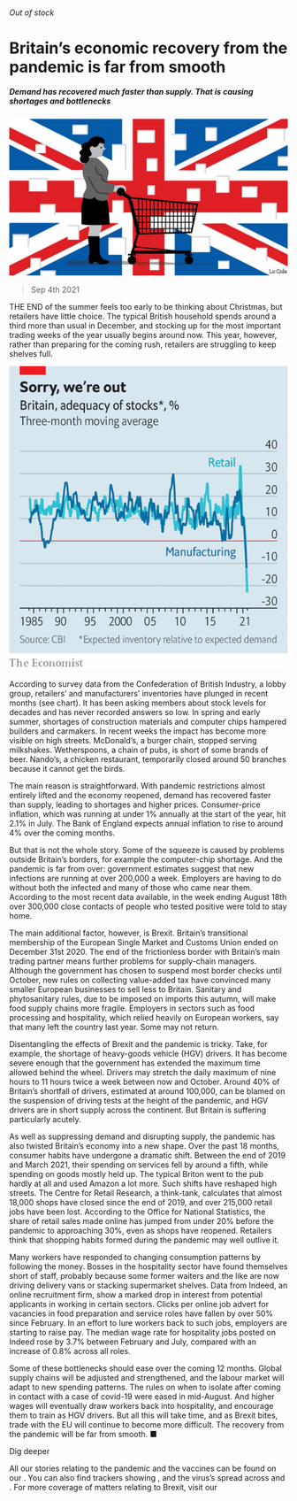 ###### Out of stock

# Britain’s economic recovery from the pandemic is far from smooth 

##### Demand has recovered much faster than supply. That is causing shortages and bottlenecks 

![image](images/20210904_BRD001_0.jpg) 

> Sep 4th 2021 

THE END of the summer feels too early to be thinking about Christmas, but retailers have little choice. The typical British household spends around a third more than usual in December, and stocking up for the most important trading weeks of the year usually begins around now. This year, however, rather than preparing for the coming rush, retailers are struggling to keep shelves full.

![image](images/20210904_BRC111.png) 


According to survey data from the Confederation of British Industry, a lobby group, retailers’ and manufacturers’ inventories have plunged in recent months (see chart). It has been asking members about stock levels for decades and has never recorded answers so low. In spring and early summer, shortages of construction materials and computer chips hampered builders and carmakers. In recent weeks the impact has become more visible on high streets. McDonald’s, a burger chain, stopped serving milkshakes. Wetherspoons, a chain of pubs, is short of some brands of beer. Nando’s, a chicken restaurant, temporarily closed around 50 branches because it cannot get the birds.

The main reason is straightforward. With pandemic restrictions almost entirely lifted and the economy reopened, demand has recovered faster than supply, leading to shortages and higher prices. Consumer-price inflation, which was running at under 1% annually at the start of the year, hit 2.1% in July. The Bank of England expects annual inflation to rise to around 4% over the coming months.

But that is not the whole story. Some of the squeeze is caused by problems outside Britain’s borders, for example the computer-chip shortage. And the pandemic is far from over: government estimates suggest that new infections are running at over 200,000 a week. Employers are having to do without both the infected and many of those who came near them. According to the most recent data available, in the week ending August 18th over 300,000 close contacts of people who tested positive were told to stay home.


The main additional factor, however, is Brexit. Britain’s transitional membership of the European Single Market and Customs Union ended on December 31st 2020. The end of the frictionless border with Britain’s main trading partner means further problems for supply-chain managers. Although the government has chosen to suspend most border checks until October, new rules on collecting value-added tax have convinced many smaller European businesses to sell less to Britain. Sanitary and phytosanitary rules, due to be imposed on imports this autumn, will make food supply chains more fragile. Employers in sectors such as food processing and hospitality, which relied heavily on European workers, say that many left the country last year. Some may not return.

Disentangling the effects of Brexit and the pandemic is tricky. Take, for example, the shortage of heavy-goods vehicle (HGV) drivers. It has become severe enough that the government has extended the maximum time allowed behind the wheel. Drivers may stretch the daily maximum of nine hours to 11 hours twice a week between now and October. Around 40% of Britain’s shortfall of drivers, estimated at around 100,000, can be blamed on the suspension of driving tests at the height of the pandemic, and HGV drivers are in short supply across the continent. But Britain is suffering particularly acutely.

As well as suppressing demand and disrupting supply, the pandemic has also twisted Britain’s economy into a new shape. Over the past 18 months, consumer habits have undergone a dramatic shift. Between the end of 2019 and March 2021, their spending on services fell by around a fifth, while spending on goods mostly held up. The typical Briton went to the pub hardly at all and used Amazon a lot more. Such shifts have reshaped high streets. The Centre for Retail Research, a think-tank, calculates that almost 18,000 shops have closed since the end of 2019, and over 215,000 retail jobs have been lost. According to the Office for National Statistics, the share of retail sales made online has jumped from under 20% before the pandemic to approaching 30%, even as shops have reopened. Retailers think that shopping habits formed during the pandemic may well outlive it.

Many workers have responded to changing consumption patterns by following the money. Bosses in the hospitality sector have found themselves short of staff, probably because some former waiters and the like are now driving delivery vans or stacking supermarket shelves. Data from Indeed, an online recruitment firm, show a marked drop in interest from potential applicants in working in certain sectors. Clicks per online job advert for vacancies in food preparation and service roles have fallen by over 50% since February. In an effort to lure workers back to such jobs, employers are starting to raise pay. The median wage rate for hospitality jobs posted on Indeed rose by 3.7% between February and July, compared with an increase of 0.8% across all roles.

Some of these bottlenecks should ease over the coming 12 months. Global supply chains will be adjusted and strengthened, and the labour market will adapt to new spending patterns. The rules on when to isolate after coming in contact with a case of covid-19 were eased in mid-August. And higher wages will eventually draw workers back into hospitality, and encourage them to train as HGV drivers. But all this will take time, and as Brexit bites, trade with the EU will continue to become more difficult. The recovery from the pandemic will be far from smooth. ■

Dig deeper

All our stories relating to the pandemic and the vaccines can be found on our . You can also find trackers showing ,  and the virus’s spread across  and . For more coverage of matters relating to Brexit, visit our 

